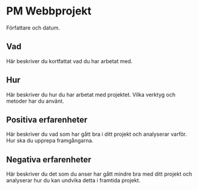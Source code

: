 # PM Webbprojekt

Författare och datum.

## Vad

Här beskriver du kortfattat vad du har arbetat med.

## Hur

Här beskriver du hur du har arbetat med projektet. Vilka verktyg och metoder har du använt.

## Positiva erfarenheter

Här beskriver du vad som har gått bra i ditt projekt och analyserar varför. Hur ska du upprepa framgångarna.

## Negativa erfarenheter

Här beskriver du det som du anser har gått mindre bra med ditt projekt och analyserar hur du kan undvika detta i framtida projekt.
